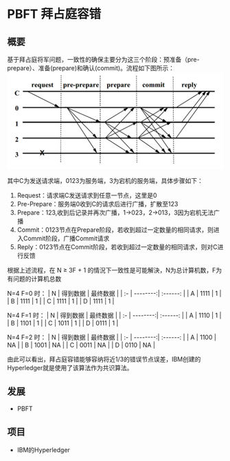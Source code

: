 # PBFT 拜占庭容错

## 概要

基于拜占庭将军问题，一致性的确保主要分为这三个阶段：预准备（pre-prepare）、准备(prepare)和确认(commit)。流程如下图所示：
![PBFT](media/共识算法-PBFT-PBFT.png)

其中C为发送请求端，0123为服务端，3为宕机的服务端，具体步骤如下：

1. Request：请求端C发送请求到任意一节点，这里是0
2. Pre-Prepare：服务端0收到C的请求后进行广播，扩散至123
3. Prepare：123,收到后记录并再次广播，1->023，2->013，3因为宕机无法广播
4. Commit：0123节点在Prepare阶段，若收到超过一定数量的相同请求，则进入Commit阶段，广播Commit请求
5. Reply：0123节点在Commit阶段，若收到超过一定数量的相同请求，则对C进行反馈

根据上述流程，在 N ≥ 3F + 1 的情況下一致性是可能解決，N为总计算机数，F为有问题的计算机总数

N=4 F=0 时：
| N  |  得到数据 |  最终数据 |
| :- | --------:| :------: |
| A  |   1111   |  1       |
| B  |   1111   |  1       |
| C  |   1111   |  1       |
| D  |   1111   |  1       |

N=4 F=1 时：
| N  |  得到数据 |  最终数据 |
| :- | --------:| :------: |
| A  |   1110   |  1       |
| B  |   1101   |  1       |
| C  |   1011   |  1       |
| D  |   0111   |  1       |

N=4 F=2 时：
| N  |  得到数据 |  最终数据 |
| :- | --------:| :------: |
| A  |   1100   |  NA      |
| B  |   1001   |  NA      |
| C  |   0011   |  NA      |
| D  |   0110   |  NA      |

由此可以看出，拜占庭容错能够容纳将近1/3的错误节点误差，IBM创建的Hyperledger就是使用了该算法作为共识算法。

## 发展

- PBFT

## 项目

- IBM的Hyperledger

